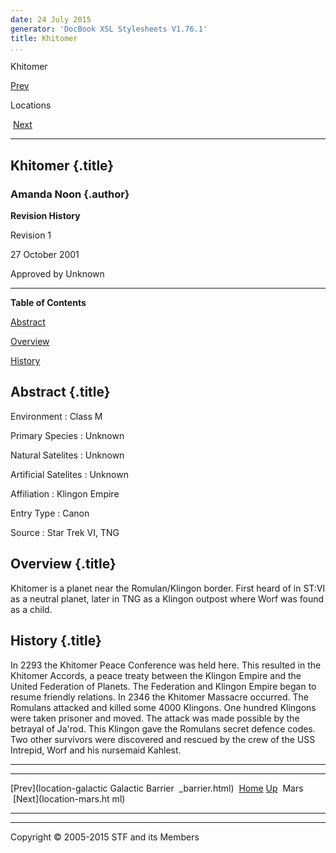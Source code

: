 ```yaml
---
date: 24 July 2015
generator: 'DocBook XSL Stylesheets V1.76.1'
title: Khitomer
...
```


Khitomer

[Prev](location-galactic_barrier.html) 

Locations

 [Next](location-mars.html)

* * * * *

Khitomer {.title}
--------

### Amanda Noon {.author}

**Revision History**

Revision 1

27 October 2001

Approved by Unknown

* * * * *

**Table of Contents**

[Abstract](location-khitomer.html#idp140478694582224)

[Overview](location-khitomer.html#idp140478694593568)

[History](location-khitomer.html#idp140478694594976)

Abstract {.title}
--------

 Environment 
:   Class M

 Primary Species 
:   Unknown

 Natural Satelites 
:   Unknown

 Artificial Satelites 
:   Unknown

 Affiliation 
:   Klingon Empire

 Entry Type 
:   Canon

 Source 
:   Star Trek VI, TNG

Overview {.title}
--------

Khitomer is a planet near the Romulan/Klingon border. First heard of in
ST:VI as a neutral planet, later in TNG as a Klingon outpost where Worf
was found as a child.

History {.title}
-------

In 2293 the Khitomer Peace Conference was held here. This resulted in
the Khitomer Accords, a peace treaty between the Klingon Empire and the
United Federation of Planets. The Federation and Klingon Empire began to
resume friendly relations. In 2346 the Khitomer Massacre occurred. The
Romulans attacked and killed some 4000 Klingons. One hundred Klingons
were taken prisoner and moved. The attack was made possible by the
betrayal of Ja'rod. This Klingon gave the Romulans secret defence codes.
Two other survivors were discovered and rescued by the crew of the USS
Intrepid, Worf and his nursemaid Kahlest.

* * * * *

  ------------------------ ------------------------ ------------------------
  [Prev](location-galactic Galactic Barrier 
  _barrier.html)           [Home](../index.html)
  [Up](locations.html)      Mars
   [Next](location-mars.ht 
  ml)                      
  ------------------------ ------------------------ ------------------------

* * * * *

Copyright © 2005-2015 STF and its Members

